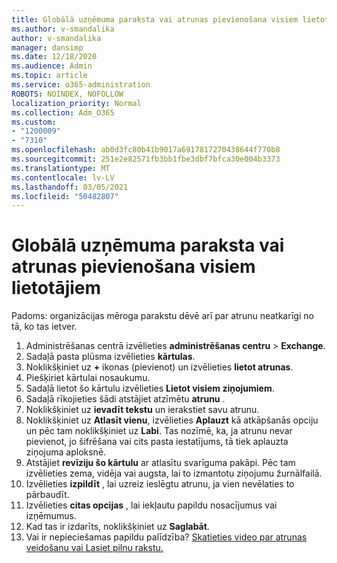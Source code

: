 ```yaml
---
title: Globālā uzņēmuma paraksta vai atrunas pievienošana visiem lietotājiem
ms.author: v-smandalika
author: v-smandalika
manager: dansimp
ms.date: 12/18/2020
ms.audience: Admin
ms.topic: article
ms.service: o365-administration
ROBOTS: NOINDEX, NOFOLLOW
localization_priority: Normal
ms.collection: Adm_O365
ms.custom:
- "1200009"
- "7310"
ms.openlocfilehash: ab0d3fc80b41b9017a6917817270438644f770b8
ms.sourcegitcommit: 251e2e82571fb3bb1fbe3dbf7bfca30e004b3373
ms.translationtype: MT
ms.contentlocale: lv-LV
ms.lasthandoff: 03/05/2021
ms.locfileid: "50482807"
---
```

# <a name="add-a-global-company-signature-or-disclaimer-for-all-users"></a>Globālā uzņēmuma paraksta vai atrunas pievienošana visiem lietotājiem

Padoms: organizācijas mēroga parakstu dēvē arī par atrunu neatkarīgi no tā, ko tas ietver.

1. Administrēšanas centrā izvēlieties **administrēšanas centru**  >  **Exchange**.
2. Sadaļā pasta plūsma izvēlieties **kārtulas**.
3. Noklikšķiniet uz **+** ikonas (pievienot) un izvēlieties **lietot atrunas**.
4. Piešķiriet kārtulai nosaukumu.
5. Sadaļā lietot šo kārtulu izvēlieties **Lietot visiem ziņojumiem**.
6. Sadaļā rīkojieties šādi atstājiet atzīmētu **atrunu** .
7. Noklikšķiniet uz **ievadīt tekstu** un ierakstiet savu atrunu.
8. Noklikšķiniet uz **Atlasīt vienu**, izvēlieties **Aplauzt** kā atkāpšanās opciju un pēc tam noklikšķiniet uz **Labi**. Tas nozīmē, ka, ja atrunu nevar pievienot, jo šifrēšana vai cits pasta iestatījums, tā tiek aplauzta ziņojuma aploksnē.
9. Atstājiet **revīziju šo kārtulu** ar atlasītu svarīguma pakāpi. Pēc tam izvēlieties zema, vidēja vai augsta, lai to izmantotu ziņojumu žurnālfailā.
10. Izvēlieties **izpildīt** , lai uzreiz ieslēgtu atrunu, ja vien nevēlaties to pārbaudīt.
11. Izvēlieties **citas opcijas** , lai iekļautu papildu nosacījumus vai izņēmumus.
12. Kad tas ir izdarīts, noklikšķiniet uz **Saglabāt**.
13. Vai ir nepieciešamas papildu palīdzība? [Skatieties video par atrunas veidošanu vai Lasiet pilnu rakstu.](https://support.office.com/article/2d75860f-c527-4352-a7f6-73eba54c0c72?wt.mc_id=Chat_GlobalSignature)